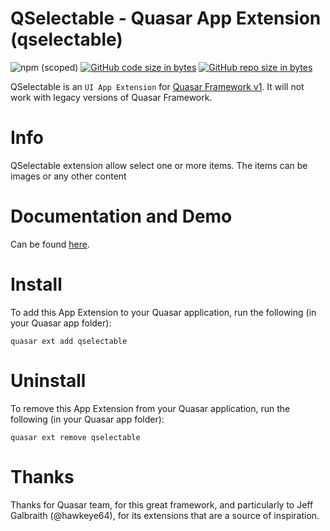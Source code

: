 QSelectable - Quasar App Extension (qselectable)
===

![npm (scoped)](https://img.shields.io/npm/v/quasar-app-extension-qselectable.svg?style=plastic)
[![GitHub code size in bytes](https://img.shields.io/github/languages/code-size/zoao/app-extension-qselectable.svg)]()
[![GitHub repo size in bytes](https://img.shields.io/github/repo-size/zoao/app-extension-qselectable.svg)]()


QSelectable is an `UI App Extension` for [Quasar Framework v1](https://v1.quasar-framework.org/). It will not work with legacy versions of Quasar Framework.

# Info
QSelectable extension allow select one or more items. The items can be images or any other content

# Documentation and Demo
Can be found [here](https://zoao.github.io/app-extension-qselectable/docs).

# Install
To add this App Extension to your Quasar application, run the following (in your Quasar app folder):
```
quasar ext add qselectable
```

# Uninstall
To remove this App Extension from your Quasar application, run the following (in your Quasar app folder):
```
quasar ext remove qselectable
```

# Thanks
Thanks for Quasar team, for this great framework, and particularly to Jeff Galbraith (@hawkeye64), for its extensions that are a source of inspiration.

